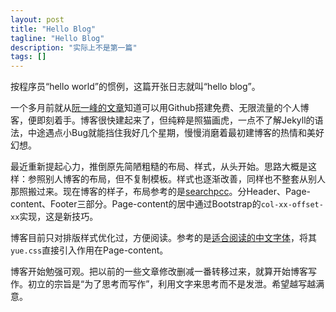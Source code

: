 ```yaml
---
layout: post
title: "Hello Blog"
tagline: "Hello Blog"
description: "实际上不是第一篇"
tags: []
---
```

按程序员“hello world”的惯例，这篇开张日志就叫“hello blog”。

一个多月前就从[阮一峰的文章](http://www.ruanyifeng.com/blog/2012/08/blogging_with_jekyll.html)知道可以用Github搭建免费、无限流量的个人博客，便即刻着手。博客很快建起来了，但纯粹是照猫画虎，一点不了解Jekyll的语法，中途遇点小Bug就能挡住我好几个星期，慢慢消磨着最初建博客的热情和美好幻想。

最近重新提起心力，推倒原先简陋粗糙的布局、样式，从头开始。思路大概是这样：参照别人博客的布局，但不复制模板。样式也逐渐改善，同样也不整套从别人那照搬过来。现在博客的样子，布局参考的是[searchpcc](http://searchp.cc/)。分Header、Page-content、Footer三部分。Page-content的居中通过Bootstrap的`col-xx-offset-xx`实现，这是新技巧。

博客目前只对排版样式优化过，方便阅读。参考的是[适合阅读的中文字体](http://lepture.com/zh/2014/chinese-fonts-and-yue-css)，将其`yue.css`直接引入作用在Page-content。

博客开始勉强可观。把以前的一些文章修改删减一番转移过来，就算开始博客写作。初立的宗旨是“为了思考而写作”，利用文字来思考而不是发泄。希望越写越满意。
